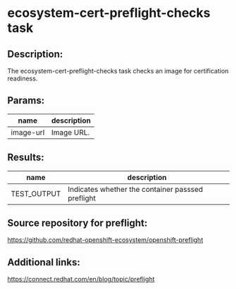 # ecosystem-cert-preflight-checks task

## Description:

The ecosystem-cert-preflight-checks task checks an image for certification readiness.

## Params:

| name         | description                                                    |
|--------------|----------------------------------------------------------------|
| image-url    | Image URL.                                                     |

## Results:

| name              | description                                      |
|-------------------|--------------------------------------------------|
| TEST_OUTPUT       | Indicates whether the container passsed preflight|

## Source repository for preflight:
https://github.com/redhat-openshift-ecosystem/openshift-preflight

## Additional links:
https://connect.redhat.com/en/blog/topic/preflight
